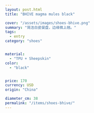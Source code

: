 ```yaml
---
layout: post.html
title: "BHIVE magma mules black"

cover: "/assets/images/shoes-bhive.png"
summary: "简洁白瓷餐盘，边缘微上翘。"
tags:
  - entry
category: "shoes"


material:
  - "TPU + Sheepskin"
color:
  - "black"


price: 170           
currency: USD  
origin: "China"

diameter_cm: 38
permalink: "/items/shoes-bhive/"
---
```



